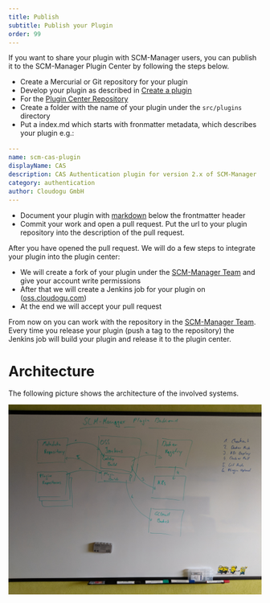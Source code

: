 ```yaml
---
title: Publish
subtitle: Publish your Plugin
order: 99
---
```


If you want to share your plugin with SCM-Manager users, you can publish it to the SCM-Manager Plugin Center by following the steps below.

* Create a Mercurial or Git repository for your plugin
* Develop your plugin as described in [Create a plugin](/docs/create)
* For the [Plugin Center Repository](https://bitbucket.org/scm-manager/plugin-center)
* Create a folder with the name of your plugin under the `src/plugins` directory
* Put a index.md which starts with fronmatter metadata, which describes your plugin e.g.:

```yaml
---
name: scm-cas-plugin
displayName: CAS
description: CAS Authentication plugin for version 2.x of SCM-Manager
category: authentication
author: Cloudogu GmbH
---
```

* Document your plugin with [markdown](https://github.com/adam-p/markdown-here/wiki/Markdown-Cheatsheet) below the frontmatter header
* Commit your work and open a pull request. Put the url to your plugin repository into the description of the pull request.

After you have opened the pull request. 
We will do a few steps to integrate your plugin into the plugin center:

* We will create a fork of your plugin under the [SCM-Manager Team](https://bitbucket.org/scm-manager/) and give your account write permissions
* After that we will create a Jenkins job for your plugin on ([oss.cloudogu.com](https://oss.cloudogu.com/jenkins/job/scm-manager/job/scm-manager-bitbucket/))
* At the end we will accept your pull request

From now on you can work with the repository in the [SCM-Manager Team](https://bitbucket.org/scm-manager/).
Every time you release your plugin (push a tag to the repository) the Jenkins job will build your plugin and release it to the plugin center.


# Architecture

The following picture shows the architecture of the involved systems.

![Architecture](architecture.jpg "Plugin Center Architecture")
